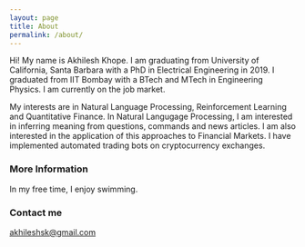 ```yaml
---
layout: page
title: About
permalink: /about/
---
```


Hi!
My name is Akhilesh Khope. 
I am graduating from University of California, Santa Barbara with a PhD in Electrical Engineering in 2019. I graduated from IIT Bombay with a BTech and MTech in Engineering Physics. I am currently on the job market.

My interests are in Natural Language Processing, Reinforcement Learning and Quantitative Finance. In Natural Langugage Processing, I am interested in inferring meaning from questions, commands and news articles. I am also interested in the application of this approaches to Financial Markets. I have implemented automated trading bots on cryptocurrency exchanges. 

### More Information

In my free time, I enjoy swimming.

### Contact me

[akhileshsk@gmail.com](mailto:akhileshsk@gmail.com)
